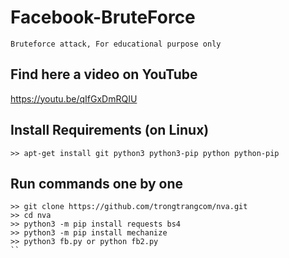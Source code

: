 # Facebook-BruteForce
```
Bruteforce attack, For educational purpose only
```
## Find here a video on YouTube
https://youtu.be/qIfGxDmRQIU

## Install Requirements (on Linux)
```
>> apt-get install git python3 python3-pip python python-pip
```

## Run commands one by one
```
>> git clone https://github.com/trongtrangcom/nva.git
>> cd nva
>> python3 -m pip install requests bs4
>> python3 -m pip install mechanize
>> python3 fb.py or python fb2.py
``
